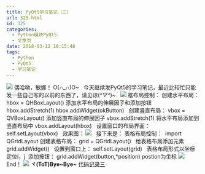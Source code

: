 ```yaml
---
title: PyQt5学习笔记（三）
url: 325.html
id: 325
categories:
  - Python模块PyQt5
  - 文章页
date: 2018-03-12 18:15:48
tags:
  - Python
  - PyQt5
  - 学习笔记
---
```


![](http://47.100.4.8/wp-content/uploads/2018/03/QQ图片20180308122611.png) 偶哈呦，敏娜！ O(∩_∩)O~   今天继续发PyQt5的学习笔记，最近比较忙只能发一些自己写的以前的东西了，请见谅(*^▽^*)~   ![](http://47.100.4.8/wp-content/uploads/2018/03/QQ图片20180308123017.png) 框布局控制： 创建水平布局： hbox = QHBoxLayout() 添加水平布局的伸展因子和添加按钮 hbox.addStretch(1) hbox.addWidget(okButton)   创建竖直布局： vbox = QVBoxLayout() 添加竖直布局的伸展因子 vbox.addStretch(1) 将水平布局添加到竖直布局中 vbox.addLayout(hbox)   设置窗口的布局界面： self.setLayout(vbox)   效果图： ![](http://47.100.4.8/wp-content/uploads/2018/03/zxc-300x227.png)   接下来是： 表格布局控制：  import QGridLayout 创建表格布局： grid = QGridLayout()   给表格布局添加元素 grid.addWidget()   设置到窗口上： self.setLayout(grid)   表格布局形式以坐标定位i，j  添加按钮： grid.addWidget(button,*position) postion为坐标 ![](http://47.100.4.8/wp-content/uploads/2018/03/爱上大声地周星驰-300x169.png)   End！ ![](http://47.100.4.8/wp-content/uploads/2018/03/cropped-1474764002363-2.jpeg) **ヾ(ToT)Bye~Bye~** [代码记录三](http://47.100.4.8/wp-content/uploads/2018/03/代码记录三.rar)